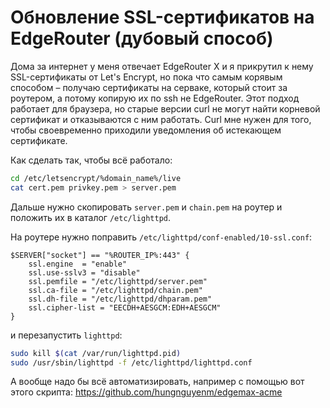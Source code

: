 # Обновление SSL-сертификатов на EdgeRouter (дубовый способ)

Дома за интернет у меня отвечает EdgeRouter X и я прикрутил к нему SSL-сертификаты от Let's Encrypt, но пока что самым корявым способом – получаю сертификаты на серваке, который стоит за роутером, а потому копирую их по ssh не EdgeRouter. Этот подход работает для браузера, но старые версии curl не могут найти корневой сертификат и отказываются с ним работать. Curl мне нужен для того, чтобы своевременно приходили уведомления об истекающем сертификате.

Как сделать так, чтобы всё работало:

```bash
cd /etc/letsencrypt/%domain_name%/live
cat cert.pem privkey.pem > server.pem
```

Дальше нужно скопировать `server.pem` и `chain.pem` на роутер и положить их в каталог `/etc/lighttpd`.

На роутере нужно поправить `/etc/lighttpd/conf-enabled/10-ssl.conf`:

```nginx
$SERVER["socket"] == "%ROUTER_IP%:443" {
	ssl.engine  = "enable"
	ssl.use-sslv3 = "disable"
	ssl.pemfile = "/etc/lighttpd/server.pem"
	ssl.ca-file = "/etc/lighttpd/chain.pem"
	ssl.dh-file = "/etc/lighttpd/dhparam.pem"
	ssl.cipher-list = "EECDH+AESGCM:EDH+AESGCM"
}
```

и перезапустить `lighttpd`:

```bash
sudo kill $(cat /var/run/lighttpd.pid)
sudo /usr/sbin/lighttpd -f /etc/lighttpd/lighttpd.conf
```



А вообще надо бы всё автоматизировать, например с помощью вот этого скрипта: https://github.com/hungnguyenm/edgemax-acme